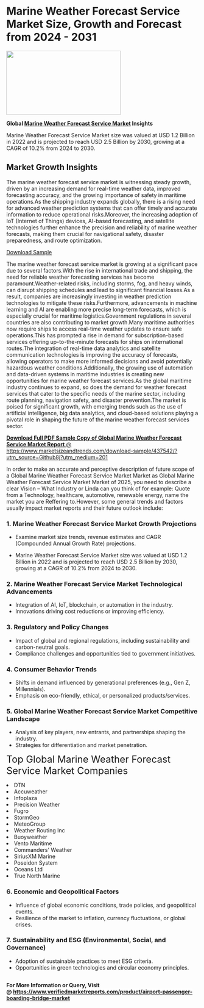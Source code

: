 <H1>Marine Weather Forecast Service Market Size, Growth and Forecast from 2024 - 2031</H1><img class="aligncenter size-medium wp-image-584254" src="https://thirdeyenews.in/wp-content/uploads/2024/09/Global-Market-Research-300x168.jpeg" alt="" width="300" height="168" /><p><strong>Global&nbsp;<a href="https://www.marketsizeandtrends.com/download-sample/437542/?utm_source=Github8j?utm_medium=201">Marine Weather Forecast Service Market</a> Insights</strong></p><p>Marine Weather Forecast Service Market size was valued at USD 1.2 Billion in 2022 and is projected to reach USD 2.5 Billion by 2030, growing at a CAGR of 10.2% from 2024 to 2030.</p><p><h2>Market Growth Insights</h2> <p>The marine weather forecast service market is witnessing steady growth, driven by an increasing demand for real-time weather data, improved forecasting accuracy, and the growing importance of safety in maritime operations.As the shipping industry expands globally, there is a rising need for advanced weather prediction systems that can offer timely and accurate information to reduce operational risks.Moreover, the increasing adoption of IoT (Internet of Things) devices, AI-based forecasting, and satellite technologies further enhance the precision and reliability of marine weather forecasts, making them crucial for navigational safety, disaster preparedness, and route optimization.</p> <p><a href="#">Download Sample</a></p> <p>The marine weather forecast service market is growing at a significant pace due to several factors.With the rise in international trade and shipping, the need for reliable weather forecasting services has become paramount.Weather-related risks, including storms, fog, and heavy winds, can disrupt shipping schedules and lead to significant financial losses.As a result, companies are increasingly investing in weather prediction technologies to mitigate these risks.Furthermore, advancements in machine learning and AI are enabling more precise long-term forecasts, which is especially crucial for maritime logistics.Government regulations in several countries are also contributing to market growth.Many maritime authorities now require ships to access real-time weather updates to ensure safe operations.This has prompted a rise in demand for subscription-based services offering up-to-the-minute forecasts for ships on international routes.The integration of real-time data analytics and satellite communication technologies is improving the accuracy of forecasts, allowing operators to make more informed decisions and avoid potentially hazardous weather conditions.Additionally, the growing use of automation and data-driven systems in maritime industries is creating new opportunities for marine weather forecast services.As the global maritime industry continues to expand, so does the demand for weather forecast services that cater to the specific needs of the marine sector, including route planning, navigation safety, and disaster prevention.The market is poised for significant growth, with emerging trends such as the use of artificial intelligence, big data analytics, and cloud-based solutions playing a pivotal role in shaping the future of the marine weather forecast services sector.</p> <p><a href="#"></p><p><span class=""><strong>Download Full PDF Sample Copy of Global Marine Weather Forecast Service Market Report</strong> @ <a href="https://www.marketsizeandtrends.com/download-sample/437542/?utm_source=Github8j?utm_medium=201" target="_blank">https://www.marketsizeandtrends.com/download-sample/437542/?utm_source=Github8j?utm_medium=201</a></span></p><p>In order to make an accurate and perceptive description of future scope of a Global&nbsp;Marine Weather Forecast Service Market Market as Global&nbsp;Marine Weather Forecast Service Market Market of 2025, you need to describe a clear Vision &ndash; What Industry or Linda can you think of for example: Quote from a Technology, healthcare, automotive, renewable energy, name the market you are Reffering to.However, some general trends and factors usually impact market reports and their future outlook include:</p><h3>1.&nbsp;<strong>Marine Weather Forecast Service Market Growth Projections</strong></h3><ul><li>Examine market size trends, revenue estimates and CAGR (Compounded Annual Growth Rate) projections.</li><li><p>Marine Weather Forecast Service Market size was valued at USD 1.2 Billion in 2022 and is projected to reach USD 2.5 Billion by 2030, growing at a CAGR of 10.2% from 2024 to 2030.</p></li></ul><h3>2.&nbsp;<strong>Marine Weather Forecast Service Market Technological Advancements</strong></h3><ul><li>Integration of AI, IoT, blockchain, or automation in the industry.</li><li>Innovations driving cost reductions or improving efficiency.</li></ul><h3>3.&nbsp;<strong>Regulatory and Policy Changes</strong></h3><ul><li>Impact of global and regional regulations, including sustainability and carbon-neutral goals.</li><li>Compliance challenges and opportunities tied to government initiatives.</li></ul><h3>4.&nbsp;<strong>Consumer Behavior Trends</strong></h3><ul><li>Shifts in demand influenced by generational preferences (e.g., Gen Z, Millennials).</li><li>Emphasis on eco-friendly, ethical, or personalized products/services.</li></ul><h3>5.&nbsp;<strong>Global Marine Weather Forecast Service Market Competitive Landscape</strong></h3><ul><li>Analysis of key players, new entrants, and partnerships shaping the industry.</li><li>Strategies for differentiation and market penetration.</li></ul><p data-pm-slice="1 1 []"><span style="color: inherit; font-family: inherit; font-size: 25px;">Top Global Marine Weather Forecast Service Market Companies</span></p><div class="" data-test-id=""><p><li>DTN</li><li> Accuweather</li><li> Infoplaza</li><li> Precision Weather</li><li> Fugro</li><li> StormGeo</li><li> MeteoGroup</li><li> Weather Routing Inc</li><li> Buoyweather</li><li> Vento Maritime</li><li> Commanders' Weather</li><li> SiriusXM Marine</li><li> Poseidon System</li><li> Oceans Ltd</li><li> True North Marine</li></p></div><h3>6.&nbsp;<strong>Economic and Geopolitical Factors</strong></h3><ul><li>Influence of global economic conditions, trade policies, and geopolitical events.</li><li>Resilience of the market to inflation, currency fluctuations, or global crises.</li></ul><h3>7.&nbsp;<strong>Sustainability and ESG (Environmental, Social, and Governance)</strong></h3><ul><li>Adoption of sustainable practices to meet ESG criteria.</li><li>Opportunities in green technologies and circular economy principles.</li></ul><h2><strong style="font-size: 14px;">For More Information or Query, Visit @&nbsp;</strong><a style="background-color: #ffffff; font-size: 14px;" href="https://www.marketsizeandtrends.com/report/marine-weather-forecast-service-market/" target="_blank">https://www.verifiedmarketreports.com/product/airport-passenger-boarding-bridge-market</a></h2>